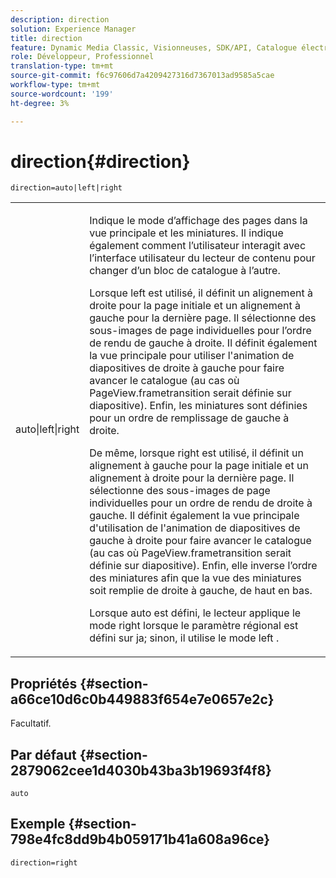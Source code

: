```yaml
---
description: direction
solution: Experience Manager
title: direction
feature: Dynamic Media Classic, Visionneuses, SDK/API, Catalogue électronique
role: Développeur, Professionnel
translation-type: tm+mt
source-git-commit: f6c97606d7a4209427316d7367013ad9585a5cae
workflow-type: tm+mt
source-wordcount: '199'
ht-degree: 3%

---
```



# direction{#direction}

`direction=auto|left|right`

<table id="table_1D425B7685D448459CD3FE8D683C813C"> 
 <tbody> 
  <tr> 
   <td colname="col1"> <p> <span class="codeph"> auto|left|right  </span> </p> </td> 
   <td colname="col2"> <p>Indique le mode d’affichage des pages dans la vue principale et les miniatures. Il indique également comment l’utilisateur interagit avec l’interface utilisateur du lecteur de contenu pour changer d’un bloc de catalogue à l’autre. </p> <p>Lorsque <span class="codeph"> left </span> est utilisé, il définit un alignement à droite pour la page initiale et un alignement à gauche pour la dernière page. Il sélectionne des sous-images de page individuelles pour l’ordre de rendu de gauche à droite. Il définit également la vue principale pour utiliser l'animation de diapositives de droite à gauche pour faire avancer le catalogue (au cas où <span class="codeph"> PageView.frametransition </span> serait définie sur diapositive). Enfin, les miniatures sont définies pour un ordre de remplissage de gauche à droite. </p> <p>De même, lorsque <span class="codeph"> right </span> est utilisé, il définit un alignement à gauche pour la page initiale et un alignement à droite pour la dernière page. Il sélectionne des sous-images de page individuelles pour un ordre de rendu de droite à gauche. Il définit également la vue principale d'utilisation de l'animation de diapositives de gauche à droite pour faire avancer le catalogue (au cas où <span class="codeph"> PageView.frametransition </span> serait définie sur diapositive). Enfin, elle inverse l’ordre des miniatures afin que la vue des miniatures soit remplie de droite à gauche, de haut en bas. </p> <p>Lorsque <span class="codeph"> auto </span> est défini, le lecteur applique le mode <span class="codeph"> right </span> lorsque le paramètre régional est défini sur <span class="codeph"> ja; </span>sinon, il utilise le mode <span class="codeph"> left </span>. </p> </td> 
  </tr> 
 </tbody> 
</table>

## Propriétés {#section-a66ce10d6c0b449883f654e7e0657e2c}

Facultatif.

## Par défaut {#section-2879062cee1d4030b43ba3b19693f4f8}

`auto`

## Exemple {#section-798e4fc8dd9b4b059171b41a608a96ce}

`direction=right`
